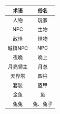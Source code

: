 |术语|俗名|
|:-:|:-:|
|人物|玩家|
|NPC|生物|
|敌怪|怪物|
|城镇NPC|NPC|
|夜晚|晚上|
|月亮领主|月总|
|天界塔|四柱|
|套装|盔甲|
|金鱼|鱼|
|兔兔|兔、兔子|
